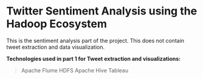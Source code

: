 # Twitter Sentiment Analysis using the Hadoop Ecosystem

This is the sentiment analysis part of the project. This does not contain tweet extraction and data visualization.

**Technologies used in part 1 for Tweet extraction and visualizations:**
> Apache Flume
> HDFS
> Apache Hive
> Tableau
